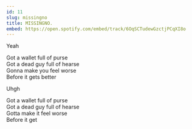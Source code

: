 ```yaml
---
id: 11
slug: missingno
title: MISSINGNO.
embed: https://open.spotify.com/embed/track/6OqSCTudewGzctjPCqXI8o
---
```


Yeah

Got a wallet full of purse\
Got a dead guy full of hearse\
Gonna make you feel worse\
Before it gets better

Uhgh

Got a wallet full of purse\
Got a dead guy full of hearse\
Gotta make it feel worse\
Before it get
